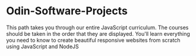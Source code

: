 # Odin-Software-Projects
This path takes you through our entire JavaScript curriculum. The courses should be taken in the order that they are displayed. You'll learn everything you need to know to create beautiful responsive websites from scratch using JavaScript and NodeJS

